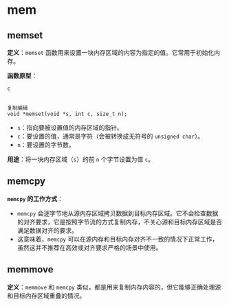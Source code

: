# mem

## memset

**定义**：`memset` 函数用来设置一块内存区域的内容为指定的值。它常用于初始化内存。

**函数原型**：

```
c


复制编辑
void *memset(void *s, int c, size_t n);
```

- `s`：指向要被设置值的内存区域的指针。
- `c`：要设置的值，通常是字符（会被转换成无符号的 `unsigned char`）。
- `n`：要设置的字节数。

**用途**：将一块内存区域（`s`）的前 `n` 个字节设置为值 `c`。

## memcpy

**`memcpy` 的工作方式**：

- `memcpy` 会逐字节地从源内存区域拷贝数据到目标内存区域。它不会检查数据的对齐要求，它是按照字节流的方式复制内存，不关心源和目标内存区域是否满足数据对齐的要求。
- 这意味着，`memcpy` 可以在源内存和目标内存对齐不一致的情况下正常工作，虽然这并不推荐在高效或对齐要求严格的场景中使用。

## memmove

**定义**：`memmove` 和 `memcpy` 类似，都是用来复制内存内容的，但它能够正确处理源和目标内存区域重叠的情况。

